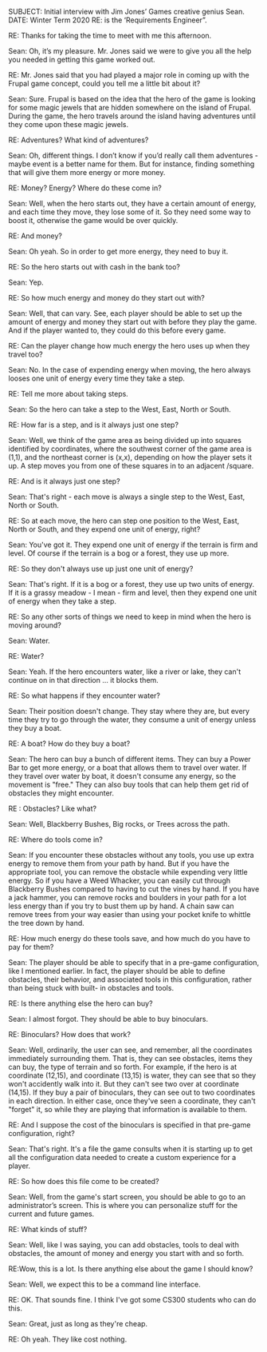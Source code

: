 SUBJECT:   Initial interview with Jim Jones’ Games creative genius Sean.
DATE:  Winter Term 2020
RE: is the ‘Requirements Engineer”.

RE:  Thanks for taking the time to meet with me this afternoon.

Sean: Oh, it’s my pleasure. Mr. Jones said we were to give you all the 
help you needed in getting this game worked out.

RE: Mr. Jones said that you had played a major role in coming up with the Frupal game concept, could you tell me a little bit about it?

Sean: Sure. Frupal is based on the idea that the hero of the game is 
looking for some magic jewels that are hidden somewhere on the island of Frupal.   During the game, the hero travels around the island having 
adventures until they come upon these magic jewels.

RE: Adventures? What kind of adventures?

Sean: Oh, different things. I don’t know if you’d really call them 
adventures - maybe event is a better name for them. 
But for instance, finding something that will give them more energy or more money.

RE: Money? Energy? Where do these come in?

Sean: Well, when the hero starts out, they have a certain amount of 
energy, and each time they move, they lose some of it. So they need some way to boost it, otherwise the game would be over quickly.

RE: And money?

Sean: Oh yeah. So in order to get more energy, they need to buy it.

RE: So the hero starts out with cash in the bank too?

Sean: Yep.

RE: So how much energy and money do they start out with?



Sean: Well, that can vary. See, each player should be able to set up the 
amount of energy and money they start out with before they play the game. 
And if the player wanted to, they could do this before every game.


RE: Can the player change how much energy the hero uses up when they 
travel too?


Sean: No. In the case of expending energy when moving, the 
hero always looses one unit of energy every time they take a step.


RE: Tell me more about taking steps.

Sean: So the hero can take a step to the West, East, North or South.


RE: How far is a step, and is it always just one step?

Sean: Well, we think of the game area as being divided up into squares identified by coordinates, where the southwest corner of the game area is 
(1,1), and the northeast corner is (x,x), depending on how the player sets it up. A step moves you from one of these squares in to an adjacent /square.


RE: And is it always just one step?

Sean: That's right - each move is always a single step to the West, East, 
North or South.

RE: So at each move, the hero can step one position to the West, East, 
North or South, and they expend one unit of energy, right?

Sean: You've got it. They expend one unit of energy if the terrain is 
firm and level. Of course if the terrain is a bog or a forest, they use 
up more.

RE: So they don't always use up just one unit of energy?


Sean: That's right. If it is a bog or a forest, they use up two units of 
energy. 
If it is a grassy meadow - I mean - firm and level, then they 
expend one unit of energy when they take a step.

RE: So any other sorts of things we need to keep in mind when the hero is 
moving around?

Sean: Water.

RE: Water?

Sean: Yeah. If the hero encounters water, like a river or lake, they 
can't continue on in that direction ... it blocks them.

RE: So what happens if they encounter water?

Sean: Their position doesn't change. They stay where they are, but every 
time they try to go through the water, they consume a unit of energy unless they buy a boat.

RE: A boat? How do they buy a boat?

Sean: The hero can buy a bunch of different items. They can buy a Power 
Bar to get more energy, or a boat that allows them to travel over water. 
If they travel over water by boat, it doesn't consume any energy, so the 
movement is "free." They can also buy tools that can help them get rid of 
obstacles they might encounter.

RE : Obstacles? Like what?

Sean: Well, Blackberry Bushes, Big rocks, or Trees across the path.

RE: Where do tools come in?


Sean: If you encounter these obstacles without any tools, you use up 
extra energy to remove them from your path by hand. But if
you have the appropriate tool, you can remove the obstacle while expending very little energy. 
So if you have a Weed Whacker, you can easily cut through 
Blackberry Bushes compared to having to cut the vines by hand. If you 
have a jack hammer, you can remove rocks and boulders in your path for a 
lot less energy than if you try to bust them up by hand. A chain saw can 
remove trees from your way easier than using your pocket knife to whittle 
the tree down by hand.

RE: How much energy do these tools save, and how much do you have to pay for them?

Sean: The player should be able to specify that in a pre-game 
configuration, like I mentioned earlier. In fact, the player should be 
able to define obstacles, their behavior, and associated tools in this 
configuration, rather than being stuck with built- in obstacles and tools.

RE: Is there anything else the hero can buy?

Sean: I almost forgot. They should be able to buy binoculars.

RE: Binoculars? How does that work?

Sean: Well, ordinarily, the user can see, and remember, all the 
coordinates immediately surrounding them. That is, they can see 
obstacles, items they can buy, the type of terrain and so forth. For 
example, if the hero is at coordinate (12,15), and coordinate (13,15) is 
water, they can see that so they won't accidently walk into it. But they 
can't see two over at coordinate (14,15). If they buy a pair of 
binoculars, they can see out to two coordinates in each direction. In 
either case, once they've seen a coordinate, they can't "forget" it, 
so while they are playing that information is available to them.


RE: And I suppose the cost of the binoculars is specified in that pre-game configuration, right?

Sean: That's right. It's a file the game consults when it is starting up 
to get all the configuration data needed to create a custom experience 
for a player.

RE: So how does this file come to be created?


Sean: Well, from the game's start screen, you should be able to go to an 
administrator’s screen. This is where you can personalize stuff for the 
current and future games.

RE: What kinds of stuff?

Sean: Well, like I was saying, you can add obstacles, tools to deal with 
obstacles, the amount of money and energy you start with and so forth.

RE:Wow, this is a lot. Is there anything else about the game I should 
know?


Sean:  Well, we expect this to be a command line interface.

RE: OK. That sounds fine. I think I've got some CS300 students who can do this.

Sean:  Great, just as long as they're cheap.

RE:  Oh yeah. They like cost nothing.
